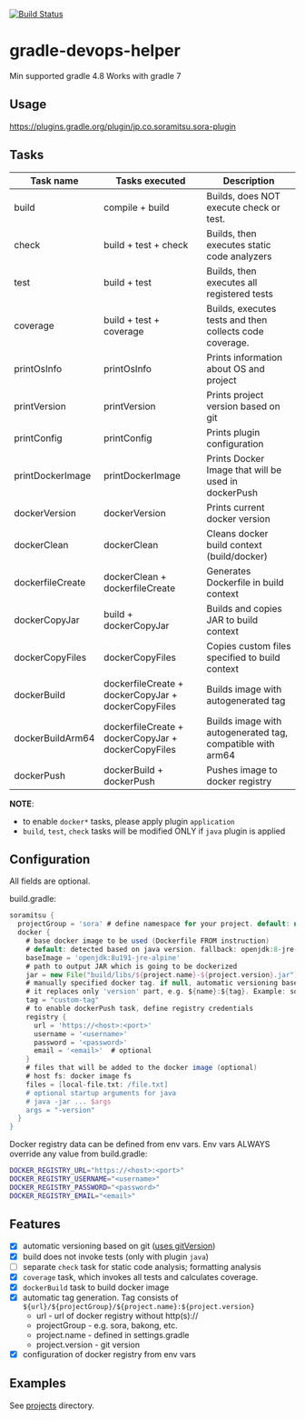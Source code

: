 [![Build Status](https://travis-ci.org/soramitsu/gradle-sora-plugin.svg?branch=master)](https://travis-ci.org/soramitsu/gradle-sora-plugin)

# gradle-devops-helper

Min supported gradle 4.8
Works with gradle 7

## Usage

https://plugins.gradle.org/plugin/jp.co.soramitsu.sora-plugin

## Tasks

| **Task name**    | **Tasks executed**                                 | **Description**                                            |
|------------------|----------------------------------------------------|------------------------------------------------------------|
| build            | compile + build                                    | Builds, does NOT execute check or test.                    |
| check            | build + test + check                               | Builds, then executes static code analyzers                |
| test             | build + test                                       | Builds, then executes all registered tests                 |
| coverage         | build + test + coverage                            | Builds, executes tests and then collects code coverage.    |
| printOsInfo      | printOsInfo                                        | Prints information about OS and project                    |
| printVersion     | printVersion                                       | Prints project version based on git                        |
| printConfig      | printConfig                                        | Prints plugin configuration                                |
| printDockerImage | printDockerImage                                   | Prints Docker Image that will be used in dockerPush        |
| dockerVersion    | dockerVersion                                      | Prints current docker version                              |
| dockerClean      | dockerClean                                        | Cleans docker build context (build/docker)                 |
| dockerfileCreate | dockerClean + dockerfileCreate                     | Generates Dockerfile in build context                      |
| dockerCopyJar    | build + dockerCopyJar                              | Builds and copies JAR to build context                     |
| dockerCopyFiles  | dockerCopyFiles                                    | Copies custom files specified to build context             |
| dockerBuild      | dockerfileCreate + dockerCopyJar + dockerCopyFiles | Builds image with autogenerated tag                        |
| dockerBuildArm64 | dockerfileCreate + dockerCopyJar + dockerCopyFiles | Builds image with autogenerated tag, compatible with arm64 |
| dockerPush       | dockerBuild + dockerPush                           | Pushes image to docker registry                            |

**NOTE**:

- to enable `docker*` tasks, please apply plugin `application`
- `build`, `test`, `check` tasks will be modified ONLY if `java` plugin is applied

## Configuration

All fields are optional.

build.gradle:

```gradle
soramitsu {
  projectGroup = 'sora' # define namespace for your project. default: null
  docker {
    # base docker image to be used (Dockerfile FROM instruction)
    # default: detected based on java version. fallback: openjdk:8-jre-alpine
    baseImage = 'openjdk:8u191-jre-alpine'
    # path to output JAR which is going to be dockerized
    jar = new File("build/libs/${project.name}-${project.version}.jar") 
    # manually specified docker tag. if null, automatic versioning based on git is used 
    # it replaces only 'version' part, e.g. ${name}:${tag}. Example: soramitsu/example:${tag}
    tag = "custom-tag"  
    # to enable dockerPush task, define registry credentials
    registry {
      url = 'https://<host>:<port>' 
      username = '<username>'
      password = '<password>'
      email = '<email>'  # optional
    }
    # files that will be added to the docker image (optional)
    # host fs: docker image fs
    files = [local-file.txt: /file.txt]
    # optional startup arguments for java
    # java -jar ... $args
    args = "-version"
  }
}
```

Docker registry data can be defined from env vars. Env vars ALWAYS override any value from build.gradle:

```bash
DOCKER_REGISTRY_URL="https://<host>:<port>"
DOCKER_REGISTRY_USERNAME="<username>"
DOCKER_REGISTRY_PASSWORD="<password>"
DOCKER_REGISTRY_EMAIL="<email>"
```

## Features

- [x] automatic versioning based on git ([uses gitVersion](https://github.com/palantir/gradle-git-version/))
- [x] build does not invoke tests (only with plugin `java`)
- [ ] separate `check` task for static code analysis; formatting analysis
- [x] `coverage` task, which invokes all tests and calculates coverage.
- [x] `dockerBuild` task to build docker image
- [x] automatic tag generation. Tag consists of `${url}/${projectGroup}/${project.name}:${project.version}`
    - url - url of docker registry without http(s)://
    - projectGroup - e.g. sora, bakong, etc.
    - project.name - defined in settings.gradle
    - project.version - git version
- [x] configuration of docker registry from env vars

## Examples

See [projects](./projects) directory.
